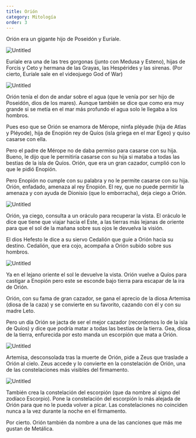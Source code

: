 ```yaml
---
title: Orión
category: Mitología
order: 3
---
```


Orión era un gigante hijo de Poseidón y Euríale.

![Untitled]({{site.baseurl}}/images/Orio%CC%81n%20f4990c60904f4eac939ef5530b9bae99/Banners_and_Alerts_and_Fontana_di_Orione_in_Messina_Giovan_Angelo_Montorsoli__-_Orion__mitologia__-_Wikipedia__la_enciclopedia_libre.png)

Euríale era una de las tres gorgonas (junto con Medusa y Esteno), hijas de Forcis y Ceto y hermana de las Grayas, las Hespérides y las sirenas. (Por cierto, Euríale sale en el videojuego God of War)

![Untitled]({{site.baseurl}}/images/Orio%CC%81n%20f4990c60904f4eac939ef5530b9bae99/Banners_and_Alerts_and_Euriale_-_Buscar_con_Google.png)

Orión tenía el don de andar sobre el agua (que le venía por ser hijo de Poseidón, dios de los mares). Aunque también se dice que como era muy grande si se metía en el mar más profundo el agua solo le llegaba a los hombros.

Pues eso que se Orión se enamora de Mérope, ninfa pléyade (hija de Atlas y Pléyode), hija de Enopión rey de Quíos (isla griega en el mar Egeo) y quiso casarse con ella.

Pero el padre de Mérope no de daba permiso para casarse con su hija. Bueno, le dijo que le permitiría casarse con su hija si mataba a todas las bestias de la isla de Quíos. Orión, que era un gran cazador, cumplió con lo que le pidió Enopión.

Pero Enopión no cumple con su palabra y no le permite casarse con su hija. Orión, enfadado, amenaza al rey Enopión. El rey, que no puede permitir la amenaza y con ayuda de Dionisio (que lo emborracha), deja ciego a Orión.

![Untitled]({{site.baseurl}}/images/Orio%CC%81n%20f4990c60904f4eac939ef5530b9bae99/Banners_and_Alerts_and_Dionysos_Oinopion_BM_B210_-_Enopion_-_Wikipedia__la_enciclopedia_libre.png)

Orión, ya ciego, consulta a un oráculo para recuperar la vista. El oráculo le dice que tiene que viajar hacia el Este, a las tierras más lejanas de oriente para que el sol de la mañana sobre sus ojos le devuelva la visión.

El dios Hefesto le dice a su siervo Cedalión que guíe a Orión hacia su destino. Cedalión, que era cojo, acompaña a Orión subido sobre sus hombros.

![Untitled]({{site.baseurl}}/images/Orio%CC%81n%20f4990c60904f4eac939ef5530b9bae99/Banners_and_Alerts_and_Orion_ciego_-_Buscar_con_Google.png)

Ya en el lejano oriente el sol le devuelve la vista. Orión vuelve a Quíos para castigar a Enopión pero este se esconde bajo tierra para escapar de la ira de Orión.

Orión, con su fama de gran cazador, se gana el aprecio de la diosa Artemisa (diosa de la caza) y se convierte en su favorito, cazando con él y con su madre Leto.

Pero un día Orión se jacta de ser el mejor cazador (recordemos lo de la isla de Quíos) y dice que podría matar a todas las bestias de la tierra. Gea, diosa de la tierra, enfurecida por esto manda un escorpión que mata a Orión.

![Untitled]({{site.baseurl}}/images/Orio%CC%81n%20f4990c60904f4eac939ef5530b9bae99/Banners_and_Alerts_and_File_Diane_aupres_du_cadavre_d_Orion_jpg_-_Wikimedia_Commons.png)

Artemisa, desconsolada tras la muerte de Orión, pide a Zeus que traslade a Orión al cielo. Zeus accede y lo convierte en la constelación de Orión, una de las constelaciones más visibles del firmamento.

![Untitled]({{site.baseurl}}/images/Orio%CC%81n%20f4990c60904f4eac939ef5530b9bae99/Banners_and_Alerts_and_latest__514514_.png)

También crea la constelación del escorpión (que da nombre al signo del zodíaco Escorpio). Pone la constelación del escorpión lo más alejada de Orión para que no le pueda volver a picar. Las constelaciones no coinciden nunca a la vez durante la noche en el firmamento.

Por cierto. Orión también da nombre a una de las canciones que más me gustan de Metálica.
